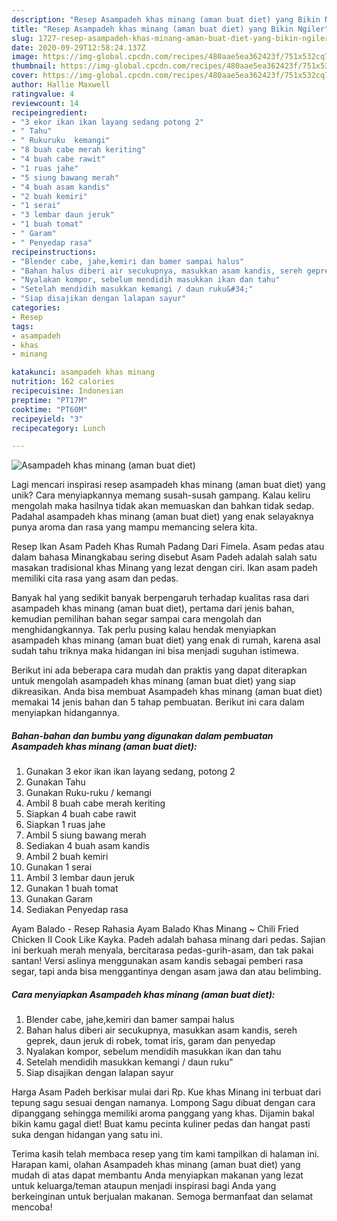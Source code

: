 ```yaml
---
description: "Resep Asampadeh khas minang (aman buat diet) yang Bikin Ngiler"
title: "Resep Asampadeh khas minang (aman buat diet) yang Bikin Ngiler"
slug: 1727-resep-asampadeh-khas-minang-aman-buat-diet-yang-bikin-ngiler
date: 2020-09-29T12:58:24.137Z
image: https://img-global.cpcdn.com/recipes/480aae5ea362423f/751x532cq70/asampadeh-khas-minang-aman-buat-diet-foto-resep-utama.jpg
thumbnail: https://img-global.cpcdn.com/recipes/480aae5ea362423f/751x532cq70/asampadeh-khas-minang-aman-buat-diet-foto-resep-utama.jpg
cover: https://img-global.cpcdn.com/recipes/480aae5ea362423f/751x532cq70/asampadeh-khas-minang-aman-buat-diet-foto-resep-utama.jpg
author: Hallie Maxwell
ratingvalue: 4
reviewcount: 14
recipeingredient:
- "3 ekor ikan ikan layang sedang potong 2"
- " Tahu"
- " Rukuruku  kemangi"
- "8 buah cabe merah keriting"
- "4 buah cabe rawit"
- "1 ruas jahe"
- "5 siung bawang merah"
- "4 buah asam kandis"
- "2 buah kemiri"
- "1 serai"
- "3 lembar daun jeruk"
- "1 buah tomat"
- " Garam"
- " Penyedap rasa"
recipeinstructions:
- "Blender cabe, jahe,kemiri dan bamer sampai halus"
- "Bahan halus diberi air secukupnya, masukkan asam kandis, sereh geprek, daun jeruk di robek, tomat iris, garam dan penyedap"
- "Nyalakan kompor, sebelum mendidih masukkan ikan dan tahu"
- "Setelah mendidih masukkan kemangi / daun ruku&#34;"
- "Siap disajikan dengan lalapan sayur"
categories:
- Resep
tags:
- asampadeh
- khas
- minang

katakunci: asampadeh khas minang 
nutrition: 162 calories
recipecuisine: Indonesian
preptime: "PT17M"
cooktime: "PT60M"
recipeyield: "3"
recipecategory: Lunch

---
```



![Asampadeh khas minang (aman buat diet)](https://img-global.cpcdn.com/recipes/480aae5ea362423f/751x532cq70/asampadeh-khas-minang-aman-buat-diet-foto-resep-utama.jpg)

Lagi mencari inspirasi resep asampadeh khas minang (aman buat diet) yang unik? Cara menyiapkannya memang susah-susah gampang. Kalau keliru mengolah maka hasilnya tidak akan memuaskan dan bahkan tidak sedap. Padahal asampadeh khas minang (aman buat diet) yang enak selayaknya punya aroma dan rasa yang mampu memancing selera kita.

Resep Ikan Asam Padeh Khas Rumah Padang Dari Fimela. Asam pedas atau dalam bahasa Minangkabau sering disebut Asam Padeh adalah salah satu masakan tradisional khas Minang yang lezat dengan ciri. Ikan asam padeh memiliki cita rasa yang asam dan pedas.

Banyak hal yang sedikit banyak berpengaruh terhadap kualitas rasa dari asampadeh khas minang (aman buat diet), pertama dari jenis bahan, kemudian pemilihan bahan segar sampai cara mengolah dan menghidangkannya. Tak perlu pusing kalau hendak menyiapkan asampadeh khas minang (aman buat diet) yang enak di rumah, karena asal sudah tahu triknya maka hidangan ini bisa menjadi suguhan istimewa.


Berikut ini ada beberapa cara mudah dan praktis yang dapat diterapkan untuk mengolah asampadeh khas minang (aman buat diet) yang siap dikreasikan. Anda bisa membuat Asampadeh khas minang (aman buat diet) memakai 14 jenis bahan dan 5 tahap pembuatan. Berikut ini cara dalam menyiapkan hidangannya.

<!--inarticleads1-->

##### Bahan-bahan dan bumbu yang digunakan dalam pembuatan Asampadeh khas minang (aman buat diet):

1. Gunakan 3 ekor ikan ikan layang sedang, potong 2
1. Gunakan  Tahu
1. Gunakan  Ruku-ruku / kemangi
1. Ambil 8 buah cabe merah keriting
1. Siapkan 4 buah cabe rawit
1. Siapkan 1 ruas jahe
1. Ambil 5 siung bawang merah
1. Sediakan 4 buah asam kandis
1. Ambil 2 buah kemiri
1. Gunakan 1 serai
1. Ambil 3 lembar daun jeruk
1. Gunakan 1 buah tomat
1. Gunakan  Garam
1. Sediakan  Penyedap rasa


Ayam Balado - Resep Rahasia Ayam Balado Khas Minang ~ Chili Fried Chicken II Cook Like Kayka. Padeh adalah bahasa minang dari pedas. Sajian ini berkuah merah menyala, bercitarasa pedas-gurih-asam, dan tak pakai santan! Versi aslinya menggunakan asam kandis sebagai pemberi rasa segar, tapi anda bisa menggantinya dengan asam jawa dan atau belimbing. 

<!--inarticleads2-->

##### Cara menyiapkan Asampadeh khas minang (aman buat diet):

1. Blender cabe, jahe,kemiri dan bamer sampai halus
1. Bahan halus diberi air secukupnya, masukkan asam kandis, sereh geprek, daun jeruk di robek, tomat iris, garam dan penyedap
1. Nyalakan kompor, sebelum mendidih masukkan ikan dan tahu
1. Setelah mendidih masukkan kemangi / daun ruku&#34;
1. Siap disajikan dengan lalapan sayur


Harga Asam Padeh berkisar mulai dari Rp. Kue khas Minang ini terbuat dari tepung sagu sesuai dengan namanya. Lompong Sagu dibuat dengan cara dipanggang sehingga memiliki aroma panggang yang khas. Dijamin bakal bikin kamu gagal diet! Buat kamu pecinta kuliner pedas dan hangat pasti suka dengan hidangan yang satu ini. 

Terima kasih telah membaca resep yang tim kami tampilkan di halaman ini. Harapan kami, olahan Asampadeh khas minang (aman buat diet) yang mudah di atas dapat membantu Anda menyiapkan makanan yang lezat untuk keluarga/teman ataupun menjadi inspirasi bagi Anda yang berkeinginan untuk berjualan makanan. Semoga bermanfaat dan selamat mencoba!
